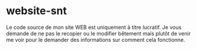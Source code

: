 # website-snt
Le code source de mon site WEB est uniquement à titre lucratif. Je vous demande de ne pas le recopier ou le modifier bêtement mais plutôt de venir me voir pour le demander des informations sur comment cela fonctionne.
